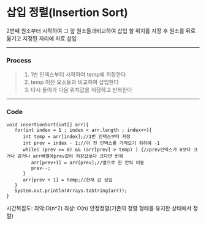# 삽입 정렬(Insertion Sort)
2번째 원소부터 시작하여 그 앞 원소들과비교하여 삽입 할 위치를 지정 후 원소를 뒤로 옮기고 지정된 자리에 자료 삽입
***
### Process
> 1. 1번 인덱스부터 시작하여 temp에 저장한다
> 2. temp 이전 요소들과 비교하여 삽입한다
> 3. 다시 돌아가 다음 위치값을 저장하고 반복한다
***
### Code
```
void insertionSort(int[] arr){
   for(int index = 1 ; index < arr.length ; index++){
      int temp = arr[index];//1번 인덱스부터 저장
      int prev = index - 1;//이 전 인덱스를 가져오기 위하여 -1
      while( (prev >= 0) && (arr[prev] > temp) ) {//prev인덱스가 0보다 크거나 같거나 arr배열에prev값이 저장값보다 크다면 반복
         arr[prev+1] = arr[prev];//옆으로 한 칸씩 이동
         prev--;
      }
      arr[prev + 1] = temp;//현재 값 삽입
   }
   System.out.println(Arrays.toString(arr));
}
```
시간복잡도: 최악:O(n^2) 최상: O(n)
안정정렬(기존의 정렬 형태를 유지한 상태에서 정렬)